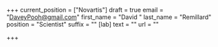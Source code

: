 +++
current_position = ["Novartis"]
draft = true
email = "DaveyPooh@gmail.com"
first_name = "David "
last_name = "Remillard"
position = "Scientist"
suffix = ""
[lab]
text = ""
url = ""

+++
